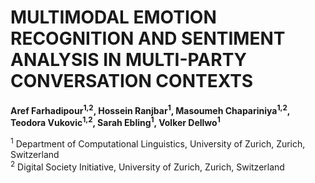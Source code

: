 # MULTIMODAL EMOTION RECOGNITION AND SENTIMENT ANALYSIS IN MULTI-PARTY CONVERSATION CONTEXTS

**Aref Farhadipour<sup>1,2</sup>, Hossein Ranjbar<sup>1</sup>, Masoumeh Chapariniya<sup>1,2</sup>, Teodora Vukovic<sup>1,2</sup>, Sarah Ebling<sup>1</sup>, Volker Dellwo<sup>1</sup>**

<sup>1</sup> Department of Computational Linguistics, University of Zurich, Zurich, Switzerland  
<sup>2</sup> Digital Society Initiative, University of Zurich, Zurich, Switzerland  


